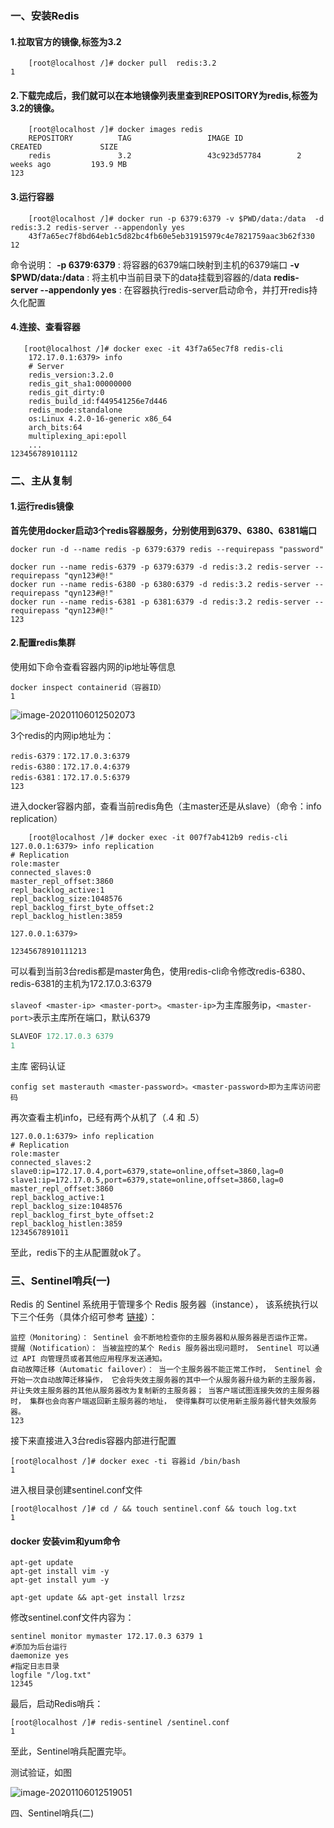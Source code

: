 ### 一、安装Redis

#### 1.拉取官方的镜像,标签为3.2

```shell
    [root@localhost /]# docker pull  redis:3.2
1
```

#### 2.下载完成后，我们就可以在本地镜像列表里查到REPOSITORY为redis,标签为3.2的镜像。

```shell
    [root@localhost /]# docker images redis 
    REPOSITORY          TAG                 IMAGE ID            CREATED             SIZE
    redis               3.2                 43c923d57784        2 weeks ago         193.9 MB
123
```

#### 3.运行容器

```shell
    [root@localhost /]# docker run -p 6379:6379 -v $PWD/data:/data  -d redis:3.2 redis-server --appendonly yes
    43f7a65ec7f8bd64eb1c5d82bc4fb60e5eb31915979c4e7821759aac3b62f330
12
```

命令说明：
**-p 6379:6379** : 将容器的6379端口映射到主机的6379端口
**-v $PWD/data:/data** : 将主机中当前目录下的data挂载到容器的/data
**redis-server --appendonly yes** : 在容器执行redis-server启动命令，并打开redis持久化配置



#### 4.连接、查看容器

```shell
   [root@localhost /]# docker exec -it 43f7a65ec7f8 redis-cli
    172.17.0.1:6379> info
    # Server
    redis_version:3.2.0
    redis_git_sha1:00000000
    redis_git_dirty:0
    redis_build_id:f449541256e7d446
    redis_mode:standalone
    os:Linux 4.2.0-16-generic x86_64
    arch_bits:64
    multiplexing_api:epoll
    ...
123456789101112
```

### 二、主从复制

#### 1.运行redis镜像

**首先使用docker启动3个redis容器服务，分别使用到6379、6380、6381端口**

```
docker run -d --name redis -p 6379:6379 redis --requirepass "password"
```

```shell
docker run --name redis-6379 -p 6379:6379 -d redis:3.2 redis-server --requirepass "qyn123#@!"
docker run --name redis-6380 -p 6380:6379 -d redis:3.2 redis-server --requirepass "qyn123#@!"
docker run --name redis-6381 -p 6381:6379 -d redis:3.2 redis-server --requirepass "qyn123#@!"
123
```

#### 2.配置redis集群

使用如下命令查看容器内网的ip地址等信息

```
docker inspect containerid（容器ID）
1
```

![image-20201106012502073](https://gitee.com/fking86/images4typora/raw/master/imgs/image-20201106012502073.png)

3个redis的内网ip地址为：

```
redis-6379：172.17.0.3:6379
redis-6380：172.17.0.4:6379
redis-6381：172.17.0.5:6379
123
```

进入docker容器内部，查看当前redis角色（主master还是从slave）（命令：info replication）

```shell
    [root@localhost /]# docker exec -it 007f7ab412b9 redis-cli
127.0.0.1:6379> info replication
# Replication
role:master
connected_slaves:0
master_repl_offset:3860
repl_backlog_active:1
repl_backlog_size:1048576
repl_backlog_first_byte_offset:2
repl_backlog_histlen:3859

127.0.0.1:6379> 

12345678910111213
```

可以看到当前3台redis都是master角色，使用redis-cli命令修改redis-6380、redis-6381的主机为172.17.0.3:6379

`slaveof <master-ip> <master-port>`。`<master-ip>`为主库服务ip，`<master-port>`表示主库所在端口，默认6379

```java
SLAVEOF 172.17.0.3 6379
1
```

主库 密码认证

```
config set masterauth <master-password>。<master-password>即为主库访问密码
```



再次查看主机info，已经有两个从机了（.4 和 .5）

```shell
127.0.0.1:6379> info replication
# Replication
role:master
connected_slaves:2
slave0:ip=172.17.0.4,port=6379,state=online,offset=3860,lag=0
slave1:ip=172.17.0.5,port=6379,state=online,offset=3860,lag=0
master_repl_offset:3860
repl_backlog_active:1
repl_backlog_size:1048576
repl_backlog_first_byte_offset:2
repl_backlog_histlen:3859
1234567891011
```

至此，redis下的主从配置就ok了。

### 三、Sentinel哨兵(一)

Redis 的 Sentinel 系统用于管理多个 Redis 服务器（instance）， 该系统执行以下三个任务（具体介绍可参考 [链接](http://redisdoc.com/topic/sentinel.html)）：

```
监控（Monitoring）： Sentinel 会不断地检查你的主服务器和从服务器是否运作正常。
提醒（Notification）： 当被监控的某个 Redis 服务器出现问题时， Sentinel 可以通过 API 向管理员或者其他应用程序发送通知。
自动故障迁移（Automatic failover）： 当一个主服务器不能正常工作时， Sentinel 会开始一次自动故障迁移操作， 它会将失效主服务器的其中一个从服务器升级为新的主服务器， 并让失效主服务器的其他从服务器改为复制新的主服务器； 当客户端试图连接失效的主服务器时， 集群也会向客户端返回新主服务器的地址， 使得集群可以使用新主服务器代替失效服务器。
123
```

接下来直接进入3台redis容器内部进行配置

```shell
[root@localhost /]# docker exec -ti 容器id /bin/bash
1
```

进入根目录创建sentinel.conf文件

```shell
[root@localhost /]# cd / && touch sentinel.conf && touch log.txt
1
```



#### docker 安装vim和yum命令

```
apt-get update
apt-get install vim -y
apt-get install yum -y

apt-get update && apt-get install lrzsz
```

修改sentinel.conf文件内容为：

```shell
sentinel monitor mymaster 172.17.0.3 6379 1
#添加为后台运行
daemonize yes
#指定日志目录
logfile "/log.txt"
12345
```

最后，启动Redis哨兵：

```shell
[root@localhost /]# redis-sentinel /sentinel.conf
1
```

至此，Sentinel哨兵配置完毕。

测试验证，如图

![image-20201106012519051](https://gitee.com/fking86/images4typora/raw/master/imgs/image-20201106012519051.png)



四、Sentinel哨兵(二)



